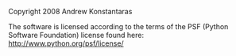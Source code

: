 Copyright 2008 Andrew Konstantaras

The software is licensed according to the terms of the PSF (Python Software Foundation) license found here: http://www.python.org/psf/license/